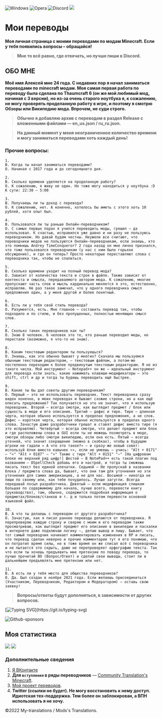 ![Windows](https://img.shields.io/badge/Windows-0078D6?style=for-the-badge&logo=windows&logoColor=white) ![Opera](https://img.shields.io/badge/Opera-FF1B2D?style=for-the-badge&logo=Opera&logoColor=white) ![Discord](https://img.shields.io/badge/%3CDrHesperus2411%3E-%237289DA.svg?style=for-the-badge&logo=discord&logoColor=white) ![](https://komarev.com/ghpvc/?username=drhesperus&style=for-the-badge)

# Мои переводы
**Моя личная страница с моими переводами по модам Minecraft. Если у тебя появились вопросы – обращайся!**

> **Мне то всё равно, где отвечать, но лучше пиши в Discord.**

## ОБО МНЕ
**Моё имя Алексей мне 24 года. C недавних пор я начал заниматься переводами по minecraft модам. Моя самая первая работа по переводу была сделана по Thaumcraft 6 (он же мой любимый мод, начиная с 3 версии), но из-за очень старого ноутбука я, к сожалению, не могу проверять проделанную работу в игре, и поэтому я смотрю Обзоры или Википедию мода. Впрочем, не суди строго.**

> **Обычно я добавляю архив с переводом в раздел Release с вложенными файлами — en_us.json / ru_ru.json.**

> **На данный момент у меня неограниченное количество времени и могу заниматься переводами хоть каждый день!**

### Прочие вопросы:

```
1.
В. Когда ты начал заниматься переводами?
О. Начиная с 2017 года и до сегодняшнего дня.

2.
В. Сколько времени уделяется на проделанную работу?
О. К сожалению, я живу не один. Но тоже могу находиться у ноутбука :D
К сути: 22:30 — 5:00

3.
В. Получаешь ли ты доход с перевода?
О. К сожалению, нет. А конечно, хотелось бы иметь с этого хоть 10 рублей, хотя опыт был.

4.
В. Пользовался ли ты раньше Онлайн-переводчиком?
О. С самых первых порах я учился переводить моды, грешил — да использовал. К счастью, исправился уже давно и ни разу не пользуюсь переводчиком. Но давай будем честны. Неужели все считают, что переводчики модов не пользуются Онлайн-переводчикам, если знаешь, кто это помнишь Andrey TimeConqueror? 2 года назад он мне лично признался, что тоже пользовался переводчиком (у нас с ним было горькое обсуждение), и где он теперь? Просто некоторые переставляют слова с переводчика так, чтобы не спалиться.

5.
В. Сколько времени уходит на полный перевод мода?
О. Зависит от количества текста и строк в файле. Также зависит от контекста и смысла, передаваемого автором мода. К сожалению, многие пропускают часть слов и мысль кардинально меняется я это, естественно, исправляю. Не раз такое замечал, что у одного переводчика смысл предложения один, а у меня другой и более понятный.

6.
В. Есть ли у тебя свой стиль перевода?
О. Разумеется, есть. Мне главное — составить перевод так, чтобы подходило и по стилю, и без пропущенных, полностью меняющих смысл слов.

7.
В. Сколько таких переводчиков как ты?
О. Знаю 8 человек. 6 человек это те, кто раньше переводил моды, но перестали (возможно, я что-то не знаю).

8.
В. Каким текстовым редактором ты пользуешься? 
О. Знаешь, как это обычно бывает у многих? Сначала мы пользуемся обычным текстовым редактором, — текстовым файлом, а потом-же постепенно переходим к более продвинутым текстовым редакторам. Я не из такого числа. Мой инструмент — Notepad++ он же — идеальный инструмент для перевода если знать, какие нажимать клавиши-модификаторы — это shift, ctrl и др и тогда ты будешь переводить ещё быстрее.

9.
В. Какие ты бы дал советы другим переводчикам?
О. Первый — это не использовать переводчик. Текст переводчика сразу виден конечно, в моих переводах и бывают схожие строки, но а как ещё описать предложение? Так получается но это не значит, что я использую переводчик. Второй — всегда смотри, как выглядит предмет / блок или сущность в моде и его описание. Третий — дефис и тире. Тире — длинная черта, которая обычно используется в пределах предложения, а не слов. Дефис — короткая черта, которая обычно используется в пределах одного слова. Зачастую даже разработчики грешат и ставят дефис вместо тире (я это исправляю). Четвёртый — всегда смотри, что делает предмет или блок и где расположены слова в GUI если ты не можешь посмотреть в моде, смотри обзоры либо смотри википедию, если она есть. Пятый — всегда уточняй, что значит сокращение (можно в скобках), чтобы в будущем игроки не гадали « А что это такое?» — и сразу-же новый совет: используй ёлки вместо кавычек «», если не умеешь — учись: "Alt + 0171" — "«" "Alt + 0187" — "»" Также с тире "Alt + 0151" "—" [На цифровом блоке не верхний ряд цифр!] Шестой — В NotePad++ есть такой плагин под названием — DSpellCheck добавь его и настрой, и тогда ты сможешь писать текст без единой опечатки. Седьмой — Не пропускай в названии блока / предмета слова да, бывает, что они там для уточнения но эти уточнения для самих американцев, а не для нас. Восьмой — никогда не пиши по своему или, как тебе почудилось. Лучше загугли. Всегда передавай посыл разработчика. Девятый — если модификация слишком большая по содержимому для начала, лучше всего, перевести книгу (руководство), там, обычно, содержится подробная информация о предметах/блоков/станков и т. д и только потом перевести основной языковой файл. 

10. 
В. А что ты делаешь с переводом от другого разработчика?
О. Зачастую, как я писал раннее переводы делаются от переводчика. Я перепроверяю каждую строку и сверяю с моим и его переводом также просматриваю, как выглядит предмет его описание в википедии и пасхалки в интернете даже подключаю логику —, делаю вывод и пишу. Бывает, что тот самый переводчик начинает комментировать изменения в RP и писать, что перевод сделан неверно и прочие комментарии тут я его понимаю, что он потратил время силы, но в тоже время он же списал всё с переводчика и не пытается это скрыть, даже не перепроверяет орфографию текста. Так что если ты хочешь предъявить мне претензии по поводу перевода, то лучше прочитай ВО (Вопрос/Ответ) и сделай свои выводы, стоит ли в дальнейшем предъявлять мне претензии или нет.

11.
В. А есть ли у тебя место для общества переводчиков?
О. Да. Был создан в ноябре 2021 года. Если желаешь присоединиться (Участником, Переводчиком, Редактором и Модератором) — оставь свою заявку!
```

> **Вопросы/ответы будут дополняться, в зависимости от других вопросов.**

[![Typing SVG](https://readme-typing-svg.herokuapp.com?color=%2336BCF7&lines=Нравятся+мои+переводы?)](https://git.io/typing-svg)

![Github-sponsors](https://img.shields.io/badge/sponsor-30363D?style=for-the-badge&logo=GitHub-Sponsors&logoColor=#EA4AAA)

## Моя статистика
![](https://github-profile-summary-cards.vercel.app/api/cards/profile-details?username=DrHesperus&theme=solarized_dark)
![](https://github-profile-summary-cards.vercel.app/api/cards/stats?username=DrHesperus&theme=solarized_dark)

### Дополнительные сведения
1. [Я ВКонтакте](https://vk.com/drhesperus)
2. **Для `вступления` в ряды переводчиков** — [Community Translation's Minecraft](https://discord.gg/6eFdZwAzKQ).
3. [Мой проект переводов](https://github.com/users/DrHesperus/projects/4/views/1).
4. **Twitter (ссылки не будет). Не могу восстановить к нему доступ. Идиотская тех-поддержка. Тем более он заблокирован, а ВПН использовать я не хочу.**

©2022 My-translations / Mods's Translations.
